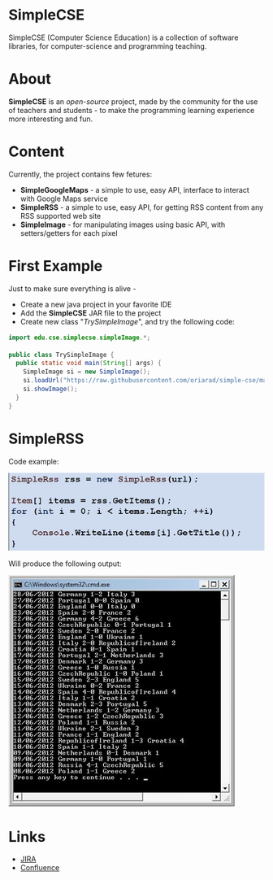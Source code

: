 # SimpleCSE
SimpleCSE (Computer Science Education) is a collection of software libraries, for computer-science and programming teaching.  



# About
**SimpleCSE** is an *open-source* project, made by the community for the use of teachers and students - to make the programming learning experience more interesting and fun.  



# Content
Currently, the project contains few fetures:
* **SimpleGoogleMaps** - a simple to use, easy API, interface to interact with Google Maps service
* **SimpleRSS** - a simple to use, easy API, for getting RSS content from any RSS supported web site
* **SimpleImage** - for manipulating images using basic API, with setters/getters for each pixel  

# First Example
Just to make sure everything is alive - 
* Create a new java project in your favorite IDE
* Add the **SimpleCSE** JAR file to the project
* Create new class "*TrySimpleImage*", and try the following code:
``` java
import edu.cse.simplecse.simpleImage.*;

public class TrySimpleImage {
  public static void main(String[] args) {
    SimpleImage si = new SimpleImage();
    si.loadUrl("https://raw.githubusercontent.com/oriarad/simple-cse/master/screenshots/SimpleImage-example-output1.png");
    si.showImage();
  }
}
```

# SimpleRSS
Code example:  

![RSS-code](Resource/RSS-example-code.png)  

Will produce the following output:  

![RSS-code](Resource/RSS-example-output.png)

# Links
* [JIRA](https://simplecse.atlassian.net/browse/SIMPLECSE)
* [Confluence](https://simplecse.atlassian.net/wiki/spaces/SIM)


